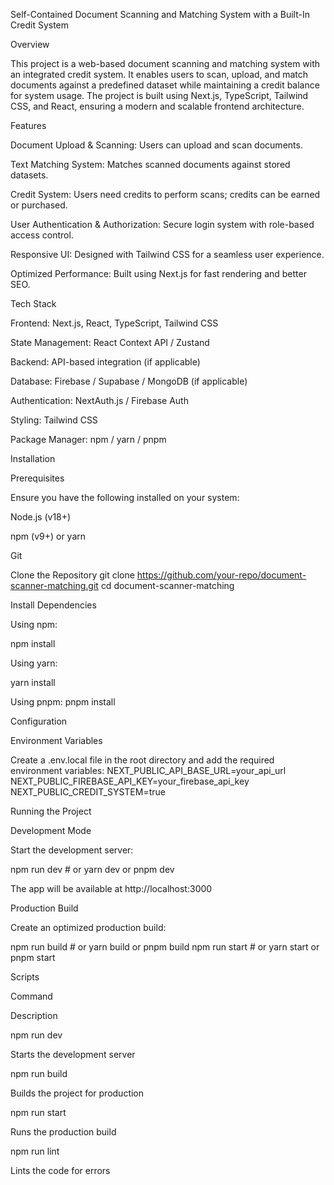 Self-Contained Document Scanning and Matching System with a Built-In Credit System

Overview

This project is a web-based document scanning and matching system with an integrated credit system. It enables users to scan, upload, and match documents against a predefined dataset while maintaining a credit balance for system usage. The project is built using Next.js, TypeScript, Tailwind CSS, and React, ensuring a modern and scalable frontend architecture.

Features

Document Upload & Scanning: Users can upload and scan documents.

Text Matching System: Matches scanned documents against stored datasets.

Credit System: Users need credits to perform scans; credits can be earned or purchased.

User Authentication & Authorization: Secure login system with role-based access control.

Responsive UI: Designed with Tailwind CSS for a seamless user experience.

Optimized Performance: Built using Next.js for fast rendering and better SEO.

Tech Stack

Frontend: Next.js, React, TypeScript, Tailwind CSS

State Management: React Context API / Zustand

Backend: API-based integration (if applicable)

Database: Firebase / Supabase / MongoDB (if applicable)

Authentication: NextAuth.js / Firebase Auth

Styling: Tailwind CSS

Package Manager: npm / yarn / pnpm

Installation

Prerequisites

Ensure you have the following installed on your system:

Node.js (v18+)

npm (v9+) or yarn

Git

Clone the Repository
git clone https://github.com/your-repo/document-scanner-matching.git
cd document-scanner-matching

Install Dependencies

Using npm:

npm install

Using yarn:

yarn install

Using pnpm:
pnpm install

Configuration

Environment Variables

Create a .env.local file in the root directory and add the required environment variables:
NEXT_PUBLIC_API_BASE_URL=your_api_url
NEXT_PUBLIC_FIREBASE_API_KEY=your_firebase_api_key
NEXT_PUBLIC_CREDIT_SYSTEM=true

Running the Project

Development Mode

Start the development server:

npm run dev  # or yarn dev or pnpm dev

The app will be available at http://localhost:3000

Production Build

Create an optimized production build:

npm run build  # or yarn build or pnpm build
npm run start  # or yarn start or pnpm start

Scripts

Command

Description

npm run dev

Starts the development server

npm run build

Builds the project for production

npm run start

Runs the production build

npm run lint

Lints the code for errors
